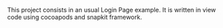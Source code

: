 This project consists in an usual Login Page example.
It is written in view code using cocoapods and snapkit framework.
